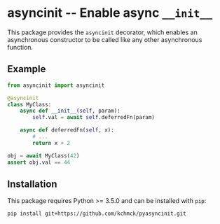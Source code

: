 # asyncinit -- Enable async `__init__`

This package provides the `asyncinit` decorator, which enables an asynchronous constructor
to be called like any other asynchronous function.

## Example

```python
from asyncinit import asyncinit

@asyncinit
class MyClass:
    async def __init__(self, param):
        self.val = await self.deferredFn(param)

    async def deferredFn(self, x):
        # ...
        return x + 2

obj = await MyClass(42)
assert obj.val == 44
```

## Installation

This package requires Python >= 3.5.0 and can be installed with `pip`:
```
pip install git+https://github.com/kchmck/pyasyncinit.git
```
